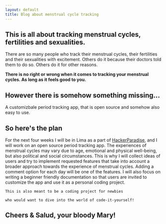 ```yaml
---
layout: default
title: Blog about menstrual cycle tracking  
---
```


## [](#header-2)This is all about tracking menstrual cycles, fertilities and sexualities.

There are so many people who track their menstrual cycles, their fertilities and their sexualities with excitement. Others do it because their doctors told them to do so. Others do it for other reasons.

**There is no right or wrong when it comes to tracking your menstrual cycles. As long as it feels good to you.**

## [](#header-2)However there is somehow something missing...

A customizbale period tracking app, that is open source and somehow also easy to use.

## [](#header-2)So here's the plan

For the next four weeks I will be in Lima as a part of [HackerParadise](http://www.hackerparadise.org/), and I will work on an open source period tracking app. The experiences of menstrual cycles may vary due to age, emotional and physical well-being, but also political and social circumstances. This is why I will collect ideas of users and try to implement requested features that take into account a broader approach towards the experience of menstrual cycles. Adding a comment option for each day will be one of the features. I will also focus on writing a beginner friendly documentation so that users are invited to customize the app and use it as a personal coding project.

```
This is also meant to be a coding project for newbies

who would want to dive into the world of code-it-yourself!
```

## [](#header-2)Cheers & Salud, your bloody Mary!

